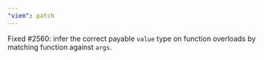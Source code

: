 ```yaml
---
"viem": patch
---
```


Fixed #2560: infer the correct payable `value` type on function overloads by matching function against `args`.
